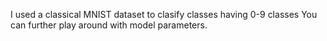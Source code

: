 I used a classical MNIST dataset to clasify classes having 0-9 classes
You can further play around with model parameters. 
